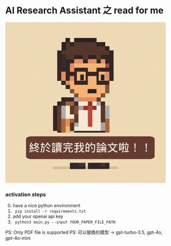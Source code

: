 # AI Research Assistant 之 read for me 

![讀論文神器](./agent/anime.gif)


### activation steps

0. have a nice python environment
1. ``` pip install -r requirements.txt```
2. add your openai api key
3. ``` python3 main.py --input YOUR_PAPER_FILE_PATH```

PS: Only PDF file is supported
PS: 可以替換的模型 -> gpt-turbo-3.5, gpt-4o, gpt-4o-mini